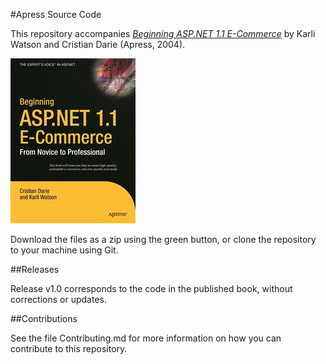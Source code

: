 #Apress Source Code

This repository accompanies [*Beginning ASP.NET 1.1 E-Commerce*](http://www.apress.com/9781590592540) by Karli Watson and Cristian Darie (Apress, 2004).

![Cover image](9781590592540.jpg)

Download the files as a zip using the green button, or clone the repository to your machine using Git.

##Releases

Release v1.0 corresponds to the code in the published book, without corrections or updates.

##Contributions

See the file Contributing.md for more information on how you can contribute to this repository.

